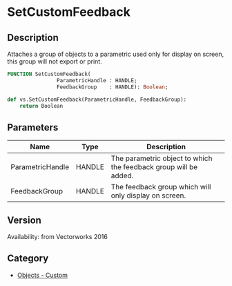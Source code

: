 # SetCustomFeedback

## Description
Attaches a group of objects to a parametric used only for display on screen, this group will not export or print.

```pascal
FUNCTION SetCustomFeedback(
				ParametricHandle : HANDLE;
				FeedbackGroup    : HANDLE): Boolean;
```

```python
def vs.SetCustomFeedback(ParametricHandle, FeedbackGroup):
    return Boolean
```

## Parameters
|Name|Type|Description|
|---|---|---|
|ParametricHandle|HANDLE|The parametric object to which the feedback group will be added.|
|FeedbackGroup|HANDLE|The feedback group which will only display on screen.|

## Version
Availability: from Vectorworks 2016

## Category
* [Objects - Custom](../Categories/Objects%20-%20Custom.md)
